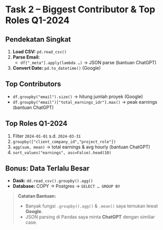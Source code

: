 # Task 2 – Biggest Contributor & Top Roles Q1-2024

## Pendekatan Singkat
1. **Load CSV:** `pd.read_csv()`  
2. **Parse Email:**  
   - `df["_meta"].apply(lambda …)` → JSON parse (bantuan ChatGPT)  
3. **Convert Date:** `pd.to_datetime()` (Google)

## Top Contributors
- `df.groupby("email").size()`  → hitung jumlah proyek (Google)  
- `df.groupby("email")["total_earnings_idr"].max()` → peak earnings (bantuan ChatGPT)  

## Top Roles Q1-2024
1. Filter `2024-01-01` s.d. `2024-03-31`  
2. `groupby(["client_company_id","project_role"])`  
3. `agg(sum, mean)` → total earnings & avg hourly (bantuan ChatGPT)  
4. `sort_values("earnings", asc=False).head(10)`

## Bonus: Data Terlalu Besar
- **Dask:** `dd.read_csv().groupby().agg()`  
- **Database:** COPY → Postgres → `SELECT … GROUP BY`  

> **Catatan Bantuan:**  
> - Banyak fungsi `.groupby().agg()` & `.mean()` saya temukan lewat **Google**.  
> - JSON parsing di Pandas saya minta **ChatGPT** dengan similiar case.  
